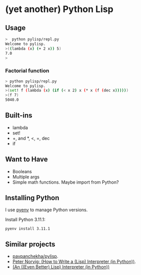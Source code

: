# (yet another) Python Lisp

## Usage

```bash
>  python pylisp/repl.py
Welcome to pylisp.
>((lambda (x) (+ 2 x)) 5)
7.0
>
```

### Factorial function

```bash
> python pylisp/repl.py
Welcome to pylisp.
>(set! f (lambda (x) (if (< x 2) x (* x (f (dec x))))))
>(f 7)
5040.0
```

## Built-ins

 - lambda
 - set!
 - +, and *, <, =, dec
 - if
 
## Want to Have

 - Booleans
 - Multiple args
 - Simple math functions. Maybe import from Python?

## Installing Python

I use [pyenv](https://github.com/pyenv/pyenv#upgrading-with-homebrew) to manage Python versions.

Install Python 3.11.1:

```
pyenv install 3.11.1
```


## Similar projects 

 - [pavpanchekha/pylisp](https://github.com/pavpanchekha/pylisp).
 - [Peter Norvig: (How to Write a (Lisp) Interpreter (in Python))](https://norvig.com/lispy.html).
 - [(An ((Even Better) Lisp) Interpreter (in Python))](https://norvig.com/lispy2.html)
